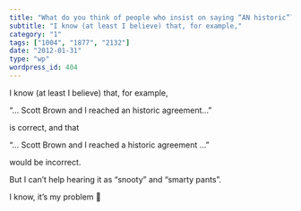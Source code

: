 ```yaml
---
title: "What do you think of people who insist on saying “AN historic”?"
subtitle: "I know (at least I believe) that, for example,"
category: "1"
tags: ["1004", "1877", "2132"]
date: "2012-01-31"
type: "wp"
wordpress_id: 404
---
```

I know (at least I believe) that, for example,

“… Scott Brown and I reached an historic agreement…”

is correct, and that

“… Scott Brown and I reached a historic agreement …”

would be incorrect.

But I can’t help hearing it as “snooty” and “smarty pants”.

I know, it’s my problem 🙂